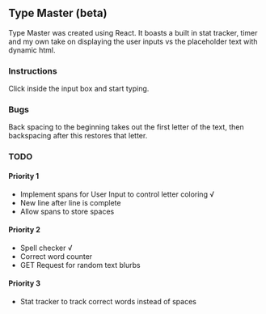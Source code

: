 ## Type Master (beta)
Type Master was created using React. It boasts a built in stat tracker, timer and my own take on displaying the user inputs vs the placeholder text with dynamic html. 

### Instructions
Click inside the input box and start typing.

### Bugs
Back spacing to the beginning takes out the first letter of the text, then backspacing after this restores that letter.

### TODO
#### Priority 1
- Implement spans for User Input to control letter coloring √
- New line after line is complete 
- Allow spans to store spaces

#### Priority 2
- Spell checker √
- Correct word counter
- GET Request for random text blurbs

#### Priority 3
- Stat tracker to track correct words instead of spaces
